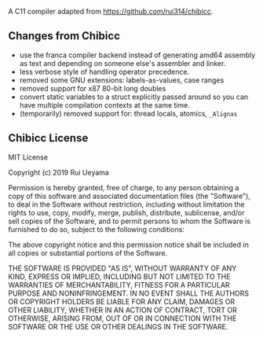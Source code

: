 A C11 compiler adapted from <https://github.com/rui314/chibicc>.

## Changes from Chibicc

- use the franca compiler backend instead of generating amd64 assembly as text and depending on someone else's assembler and linker. 
- less verbose style of handling operator precedence.
- removed some GNU extensions: labels-as-values, case ranges
- removed support for x87 80-bit long doubles
- convert static variables to a struct explicitly passed around so you can have multiple compilation contexts at the same time. 
- (temporarily) removed support for: thread locals, atomics, `_Alignas`

## Chibicc License

MIT License

Copyright (c) 2019 Rui Ueyama

Permission is hereby granted, free of charge, to any person obtaining a copy
of this software and associated documentation files (the "Software"), to deal
in the Software without restriction, including without limitation the rights
to use, copy, modify, merge, publish, distribute, sublicense, and/or sell
copies of the Software, and to permit persons to whom the Software is
furnished to do so, subject to the following conditions:

The above copyright notice and this permission notice shall be included in all
copies or substantial portions of the Software.

THE SOFTWARE IS PROVIDED "AS IS", WITHOUT WARRANTY OF ANY KIND, EXPRESS OR
IMPLIED, INCLUDING BUT NOT LIMITED TO THE WARRANTIES OF MERCHANTABILITY,
FITNESS FOR A PARTICULAR PURPOSE AND NONINFRINGEMENT. IN NO EVENT SHALL THE
AUTHORS OR COPYRIGHT HOLDERS BE LIABLE FOR ANY CLAIM, DAMAGES OR OTHER
LIABILITY, WHETHER IN AN ACTION OF CONTRACT, TORT OR OTHERWISE, ARISING FROM,
OUT OF OR IN CONNECTION WITH THE SOFTWARE OR THE USE OR OTHER DEALINGS IN THE
SOFTWARE.
